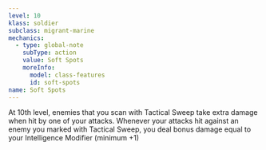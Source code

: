 ```yaml
---
level: 10
klass: soldier
subclass: migrant-marine
mechanics:
  - type: global-note
    subType: action
    value: Soft Spots
    moreInfo:
      model: class-features
      id: soft-spots
name: Soft Spots
---
```

At 10th level, enemies that you scan with Tactical Sweep take extra damage when hit by one of your attacks. Whenever
your attacks hit against an enemy you marked with Tactical Sweep, you deal bonus damage equal to your Intelligence Modifier (minimum +1)
